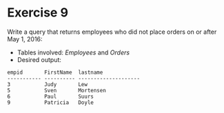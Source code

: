 # Exercise 9

Write a query that returns employees who did not place orders on or after May 1, 2016:

* Tables involved: *Employees* and *Orders*
* Desired output:

```
empid       FirstName  lastname
----------- ---------- --------------------
3           Judy       Lew
5           Sven       Mortensen
6           Paul       Suurs
9           Patricia   Doyle
```